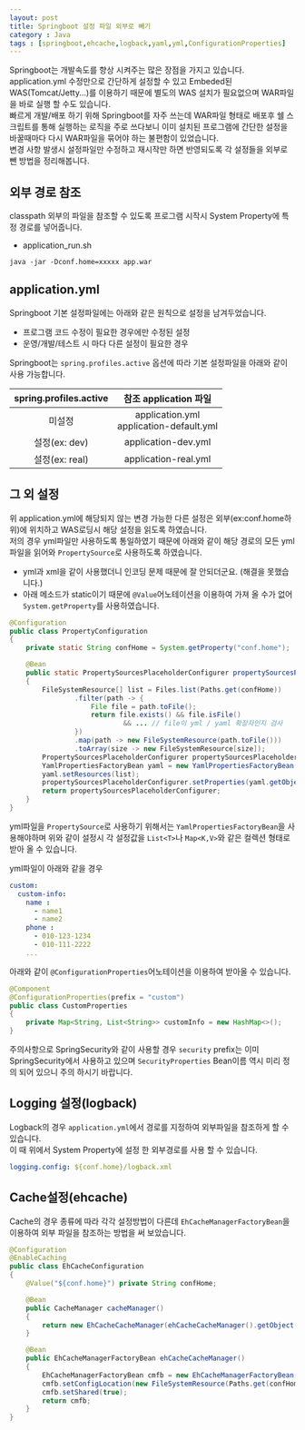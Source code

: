 ```yaml
---
layout: post
title: Springboot 설정 파일 외부로 빼기
category : Java
tags : [springboot,ehcache,logback,yaml,yml,ConfigurationProperties]
---
```

Springboot는 개발속도를 향상 시켜주는 많은 장점을 가지고 있습니다.     
application.yml 수정만으로 간단하게 설정할 수 있고 Embeded된 WAS(Tomcat/Jetty...)를 이용하기 때문에 별도의 WAS 설치가 필요없으며 WAR파일을 바로 실행 할 수도 있습니다.    
빠르게 개발/배포 하기 위해 Springboot를 자주 쓰는데 WAR파일 형태로 배포후 쉘 스크립트를 통해 실행하는 로직을 주로 쓰다보니 이미 설치된 프로그램에 간단한 설정을 바꿀때마다 다시 WAR파일을 묶어야 하는 불편함이 있었습니다.    
변경 사항 발생시 설정파일만 수정하고 재시작만 하면 반영되도록 각 설정들을 외부로 뺀 방법을 정리해봅니다.   

외부 경로 참조
----
classpath 외부의 파일을 참조할 수 있도록 프로그램 시작시 System Property에 특정 경로를 넣어줍니다.

- application_run.sh
```vi
java -jar -Dconf.home=xxxxx app.war
```

application.yml
----
Springboot 기본 설정파일에는 아래와 같은 원칙으로 설정을 남겨두었습니다.
- 프로그램 코드 수정이 필요한 경우에만 수정된 설정
- 운영/개발/테스트 시 마다 다른 설정이 필요한 경우

Springboot는 `spring.profiles.active` 옵션에 따라 기본 설정파일을 아래와 같이 사용 가능합니다.    

|spring.profiles.active|참조 application 파일|
|:----:|:----:|
|미설정|application.yml<br/>application-default.yml|
|설정(ex: dev)|application-dev.yml|
|설정(ex: real)|application-real.yml|   

그 외 설정
----
위 application.yml에 해당되지 않는 변경 가능한 다른 설정은 외부(ex:conf.home하위)에 위치하고 WAS로딩시 해당 설정을 읽도록 하였습니다.    
저의 경우 yml파일만 사용하도록 통일하였기 때문에 아래와 같이 해당 경로의 모든 yml파일을 읽어와 `PropertySource`로 사용하도록 하였습니다.    

- yml과 xml을 같이 사용했더니 인코딩 문제 때문에 잘 안되더군요. (해결을 못했습니다.)     
- 아래 메소드가 static이기 때문에 `@Value`어노테이션을 이용하여 가져 올 수가 없어 `System.getProperty`를 사용하였습니다.

```java
@Configuration
public class PropertyConfiguration
{
    private static String confHome = System.getProperty("conf.home");

    @Bean
    public static PropertySourcesPlaceholderConfigurer propertySourcesPlaceholderConfigurer() throws IOException
    {
        FileSystemResource[] list = Files.list(Paths.get(confHome))
                .filter(path -> {
                    File file = path.toFile();
                    return file.exists() && file.isFile()
                            && ... // file이 yml / yaml 확장자인지 검사
                })
                .map(path -> new FileSystemResource(path.toFile()))
                .toArray(size -> new FileSystemResource[size]);
        PropertySourcesPlaceholderConfigurer propertySourcesPlaceholderConfigurer = new PropertySourcesPlaceholderConfigurer();
        YamlPropertiesFactoryBean yaml = new YamlPropertiesFactoryBean();
        yaml.setResources(list);
        propertySourcesPlaceholderConfigurer.setProperties(yaml.getObject());
        return propertySourcesPlaceholderConfigurer;
    }
}
```   

yml파일을 `PropertySource`로 사용하기 위해서는 `YamlPropertiesFactoryBean`을 사용해야하며 위와 같이 설정시 각 설정값을 `List<T>`나 `Map<K,V>`와 같은 컬렉션 형태로 받아 올 수 있습니다.

yml파일이 아래와 같을 경우     

```yaml
custom:
  custom-info:
    name :
      - name1
      - name2
    phone :
      - 010-123-1234
      - 010-111-2222
    ...
```

아래와 같이 `@ConfigurationProperties`어노테이션을 이용하여 받아올 수 있습니다.

```java
@Component
@ConfigurationProperties(prefix = "custom")
public class CustomProperties
{
    private Map<String, List<String>> customInfo = new HashMap<>();
}
```

주의사항으로 SpringSecurity와 같이 사용할 경우 `security` prefix는 이미 SpringSecurity에서 사용하고 있으며 `SecurityProperties` Bean이름 역시 미리 정의 되어 있으니 주의 하시기 바랍니다.    

Logging 설정(logback)
----
Logback의 경우 `application.yml`에서 경로를 지정하여 외부파일을 참조하게 할 수 있습니다.   
이 때 위에서 System Property에 설정 한 외부경로를 사용 할 수 있습니다.   

```yaml
logging.config: ${conf.home}/logback.xml
```

Cache설정(ehcache)
----
Cache의 경우 종류에 따라 각각 설정방법이 다른데 `EhCacheManagerFactoryBean`을 이용하여 외부 파일을 참조하는 방법을 써 보았습니다.

```java
@Configuration
@EnableCaching
public class EhCacheConfiguration
{
    @Value("${conf.home}") private String confHome;

    @Bean
    public CacheManager cacheManager()
    {
        return new EhCacheCacheManager(ehCacheCacheManager().getObject());
    }

    @Bean
    public EhCacheManagerFactoryBean ehCacheCacheManager()
    {
        EhCacheManagerFactoryBean cmfb = new EhCacheManagerFactoryBean();
        cmfb.setConfigLocation(new FileSystemResource(Paths.get(confHome + "/ehcache.xml").toFile()));
        cmfb.setShared(true);
        return cmfb;
    }
}
```
